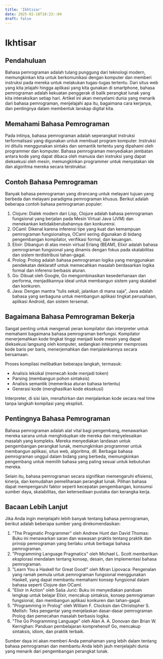 ```yaml
---
title: 'Ikhtisar'
date: 2025-02-18T18:23::04
draft: false
---
```


# Ikhtisar

## Pendahuluan

Bahasa pemrograman adalah tulang punggung dari teknologi modern, memungkinkan kita untuk berkomunikasi dengan komputer dan memberi instruksi pada mereka untuk melakukan tugas-tugas tertentu. Dari situs web yang kita jelajahi hingga aplikasi yang kita gunakan di smartphone, bahasa pemrograman adalah kekuatan penggerak di balik perangkat lunak yang kita interaksikan setiap hari. Artikel ini akan menyelami dunia yang menarik dari bahasa pemrograman, menjelajahi apa itu, bagaimana cara kerjanya, dan pentingnya dalam membentuk lanskap digital kita.

## Memahami Bahasa Pemrograman

Pada intinya, bahasa pemrograman adalah seperangkat instruksi terformalisasi yang digunakan untuk membuat program komputer. Instruksi ini ditulis menggunakan sintaks dan semantik tertentu yang dipahami oleh programmer dan komputer. Bahasa pemrograman menyediakan jembatan antara kode yang dapat dibaca oleh manusia dan instruksi yang dapat dieksekusi oleh mesin, memungkinkan programmer untuk menyatakan ide dan algoritma mereka secara terstruktur.

## Contoh Bahasa Pemrograman

Banyak bahasa pemrograman yang dirancang untuk melayani tujuan yang berbeda dan melayani paradigma pemrograman khusus. Berikut adalah beberapa contoh bahasa pemrograman populer:

1. Clojure: Dialek modern dari Lisp, Clojure adalah bahasa pemrograman fungsional yang berjalan pada Mesin Virtual Java (JVM) dan menekankan ketidakberubahannya dan konkurensi.
2. OCaml: Dikenal karena inferensi tipe yang kuat dan kemampuan pemrograman fungsionalnya, OCaml sering digunakan di bidang pengembangan kompilator, verifikasi formal, dan keuangan.
3. Elixir: Dibangun di atas mesin virtual Erlang (BEAM), Elixir adalah bahasa pemrograman fungsional yang dinamis dengan fokus pada skalabilitas dan sistem terdistribusi tahan-gagal.
4. Prolog: Prolog adalah bahasa pemrograman logika yang menggunakan pendekatan deklaratif untuk memecahkan masalah berdasarkan logika formal dan inferensi berbasis aturan.
5. Go: Dibuat oleh Google, Go mengombinasikan kesederhanaan dan performa, menjadikannya ideal untuk membangun sistem yang skalabel dan konkuren.
6. Java: Dengan mantra "tulis sekali, jalankan di mana saja", Java adalah bahasa yang serbaguna untuk membangun aplikasi tingkat perusahaan, aplikasi Android, dan sistem tersemat.

## Bagaimana Bahasa Pemrograman Bekerja

Sangat penting untuk mengenali peran kompilator dan interpreter untuk memahami bagaimana bahasa pemrograman berfungsi. Kompilator menerjemahkan kode tingkat tinggi menjadi kode mesin yang dapat dieksekusi langsung oleh komputer, sedangkan interpreter memproses kode baris per baris, menerjemahkan dan menjalankannya secara bersamaan.

Proses kompilasi melibatkan beberapa langkah, termasuk:

- Analisis leksikal (memecah kode menjadi token)
- Parsing (membangun pohon sintaksis)
- Analisis semantik (memeriksa aturan bahasa tertentu)
- Generasi kode (menghasilkan kode eksekusi)

Interpreter, di sisi lain, menafsirkan dan menjalankan kode secara real time tanpa langkah kompilasi yang eksplisit.

## Pentingnya Bahasa Pemrograman

Bahasa pemrograman adalah alat vital bagi pengembang, menawarkan mereka sarana untuk menghidupkan ide mereka dan menyelesaikan masalah yang kompleks. Mereka menyediakan landasan untuk pengembangan perangkat lunak, memungkinkan programmer untuk membangun aplikasi, situs web, algoritma, dll. Berbagai bahasa pemrograman unggul dalam bidang yang berbeda, memungkinkan pengembang untuk memilih bahasa yang paling sesuai untuk kebutuhan mereka.

Selain itu, bahasa pemrograman secara signifikan memengaruhi efisiensi, kinerja, dan kemudahan pemeliharaan perangkat lunak. Pilihan bahasa dapat mempengaruhi faktor seperti kecepatan pengembangan, konsumsi sumber daya, skalabilitas, dan ketersediaan pustaka dan kerangka kerja.

## Bacaan Lebih Lanjut

Jika Anda ingin menjelajahi lebih banyak tentang bahasa pemrograman, berikut adalah beberapa sumber yang direkomendasikan:

1. "The Pragmatic Programmer" oleh Andrew Hunt dan David Thomas: Buku ini menawarkan saran dan wawasan praktis tentang praktik dan prinsip pemrograman yang berlaku untuk berbagai bahasa pemrograman.
2. "Programming Language Pragmatics" oleh Michael L. Scott memberikan eksplorasi mendalam tentang konsep, desain, dan implementasi bahasa pemrograman.
3. "Learn You a Haskell for Great Good!" oleh Miran Lipovaca: Pengenalan yang ramah pemula untuk pemrograman fungsional menggunakan Haskell, yang dapat membantu memahami konsep fungsional dalam bahasa seperti Clojure dan OCaml.
4. "Elixir in Action" oleh Saša Jurić: Buku ini menyediakan panduan lengkap untuk belajar Elixir, mencakup sintaksis, konsep pemrograman fungsional, dan membangun aplikasi konkuren dan tahan-gagal.
5. "Programming in Prolog" oleh William F. Clocksin dan Christopher S. Mellish: Teks pengantar yang menjelaskan dasar-dasar pemrograman Prolog dan pemecahan masalah berbasis logika.
6. "The Go Programming Language" oleh Alan A. A. Donovan dan Brian W. Kernighan: Panduan pembelajaran komprehensif Go, mencakup sintaksis, idiom, dan praktik terbaik.

Sumber daya ini akan memberi Anda pemahaman yang lebih dalam tentang bahasa pemrograman dan membantu Anda lebih jauh menjelajahi dunia yang menarik dari pengembangan perangkat lunak.
